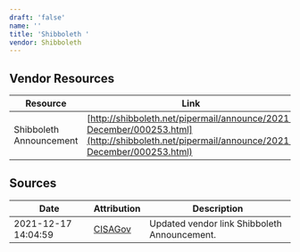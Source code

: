 ```yaml
---
draft: 'false'
name: ''
title: 'Shibboleth '
vendor: Shibboleth
---
```


## Vendor Resources
| Resource | Link |
| --- | --- |
| Shibboleth Announcement | [http://shibboleth.net/pipermail/announce/2021-December/000253.html](http://shibboleth.net/pipermail/announce/2021-December/000253.html) |



## Sources
| Date | Attribution | Description |
| --- | --- | --- |
| 2021-12-17 14:04:59 | [CISAGov](https://raw.githubusercontent.com/cisagov/log4j-affected-db/develop/README.md) | Updated vendor link Shibboleth Announcement.  |
